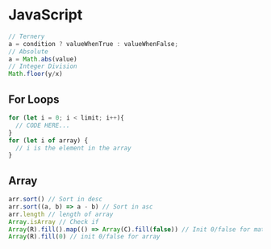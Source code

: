# JavaScript
```javascript
// Ternery
a = condition ? valueWhenTrue : valueWhenFalse;
// Absolute 
a = Math.abs(value)
// Integer Division
Math.floor(y/x)
```

## For Loops
```javascript
for (let i = 0; i < limit; i++){
  // CODE HERE...
}
for (let i of array) {
  // i is the element in the array
}
```

## Array
```javascript
arr.sort() // Sort in desc
arr.sort((a, b) => a - b) // Sort in asc 
arr.length // length of array
Array.isArray // Check if 
Array(R).fill().map(() => Array(C).fill(false)) // Init 0/false for matrix
Array(R).fill(0) // init 0/false for array
```